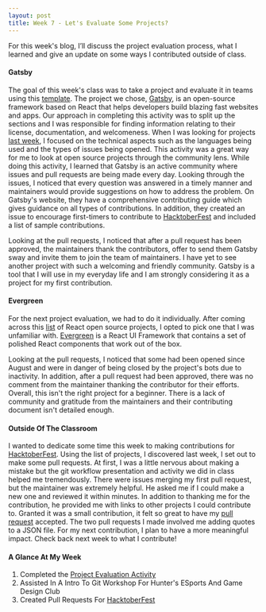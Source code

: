 ```yaml
---
layout: post
title: Week 7 - Let's Evaluate Some Projects?
---
```


For this week's blog, I’ll discuss the project evaluation process, what I learned and give an update on some ways I contributed outside of class.

#### Gatsby
The goal of this week's class was to take a project and evaluate it in teams using this [template]. The project we chose, [Gatsby], is an open-source framework based on React that helps developers build blazing fast websites and apps. Our approach in completing this activity was to split up the sections and I was responsible for finding information relating to their license, documentation, and welcomeness. When I was looking for projects [last week], I focused on the technical aspects such as the languages being used and the types of issues being opened. This activity was a great way for me to look at open source projects through the community lens. While doing this activity, I learned that Gatsby is an active community where issues and pull requests are being made every day. Looking through the issues, I noticed that every question was answered in a timely manner and maintainers would provide suggestions on how to address the problem. On Gatsby's website, they have a comprehensive contributing guide which gives guidance on all types of contributions. In addition, they created an issue to encourage first-timers to contribute to [HacktoberFest] and included a list of sample contributions.

Looking at the pull requests, I noticed that after a pull request has been approved, the maintainers thank the contributors, offer to send them Gatsby sway and invite them to join the team of maintainers. I have yet to see another project with such a welcoming and friendly community. Gatsby is a tool that I will use in my everyday life and I am strongly considering it as a project for my first contribution.


#### Evergreen
For the next project evaluation, we had to do it individually. After coming across this [list] of React open source projects, I opted to pick one that I was unfamiliar with. [Evergreen] is a React UI Framework that contains a set of polished React components that work out of the box.

Looking at the pull requests, I noticed that some had been opened since August and were in danger of being closed by the project's bots due to inactivity. In addition, after a pull request had been approved, there was no comment from the maintainer thanking the contributor for their efforts. Overall, this isn't the right project for a beginner. There is a lack of community and gratitude from the maintainers and their contributing document isn't detailed enough. 

#### Outside Of The Classroom
I wanted to dedicate some time this week to making contributions for [HacktoberFest]. Using the list of projects, I discovered last week, I set out to make some pull requests. At first, I was a little nervous about making a mistake but the git workflow presentation and activity we did in class helped me tremendously. There were issues merging my first pull request, but the maintainer was extremely helpful. He asked me if I could make a new one and reviewed it within minutes. In addition to thanking me for the contribution, he provided me with links to other projects I could contribute to. Granted it was a small contribution, it felt so great to have my [pull request] accepted. The two pull requests I made involved me adding quotes to a JSON file. For my next contribution, I plan to have a more meaningful impact. Check back next week to what I contribute!


#### A Glance At My Week
1. Completed the [Project Evaluation Activity]
2. Assisted In A Intro To Git Workshop For Hunter's ESports And Game Design Club
3. Created Pull Requests For [HacktoberFest]



<!-- LINKS -->
[Gatsby]: https://www.gatsbyjs.org/
[Evergreen]: https://github.com/segmentio/evergreen

[last week]:https://hunter-college-ossd-fall-2019.github.io/giocare-weekly/week06/

[pull request]: https://github.com/vinitshahdeo/inspirational-quotes/pull/340

[template]:https://github.com/hunter-college-ossd-fall-2019/project-evaluation-activity-01/blob/fall19/evaluation_template.md
[Project Evaluation Activity]:https://github.com/hunter-college-ossd-fall-2019/project-evaluation-activity-01

[list]:https://flatlogic.com/blog/best-react-open-source-projects/

[HacktoberFest]:https://hacktoberfest.digitalocean.com/